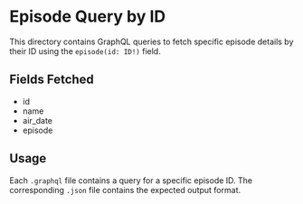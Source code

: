 # Episode Query by ID

This directory contains GraphQL queries to fetch specific episode details by their ID using the `episode(id: ID!)` field.

## Fields Fetched
- id
- name
- air_date
- episode

## Usage
Each `.graphql` file contains a query for a specific episode ID. The corresponding `.json` file contains the expected output format.
